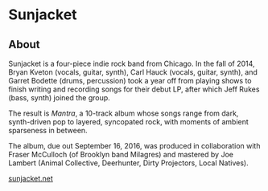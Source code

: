 # Sunjacket

## About

Sunjacket is a four-piece indie rock band from Chicago. In the fall of 2014, Bryan Kveton (vocals, guitar, synth), Carl Hauck (vocals, guitar, synth), and Garret Bodette (drums, percussion) took a year off from playing shows to finish writing and recording songs for their debut LP, after which Jeff Rukes (bass, synth) joined the group.

The result is *Mantra*, a 10-track album whose songs range from dark, synth-driven pop to layered, syncopated rock, with moments of ambient sparseness in between.

The album, due out September 16, 2016, was produced in collaboration with Fraser McCulloch (of Brooklyn band Milagres) and mastered by Joe Lambert (Animal Collective, Deerhunter, Dirty Projectors, Local Natives).

[sunjacket.net](http://sunjacket.net)